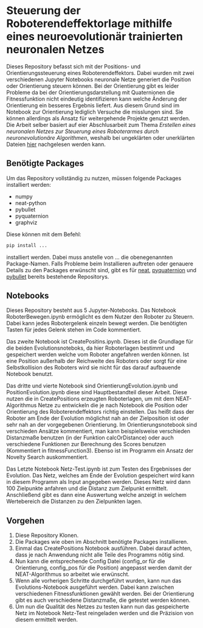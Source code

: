# Steuerung der Roboterendeffektorlage mithilfe eines neuroevolutionär trainierten neuronalen Netzes

Dieses Repository befasst sich mit der Positions- und Orientierungssteuerung eines Roboterendeffektors. Dabei wurden mit zwei verschiedenen Jupyter Notebooks neuronale Netze generiert die Position oder Orientierung steuern können. Bei der Orientierung gibt es leider Probleme da bei der Orientierungsdarstellung mit Quaternionen die Fitnessfunktion nicht eindeutig identifizieren kann welche Änderung der Orientierung ein besseres Ergebnis liefert. Aus diesem Grund sind im Notebook zur Orientierung lediglich Versuche die misslungen sind. Sie können allerdings als Ansatz für weitergehende Projekte genutzt werden. Die Arbeit selber basiert auf eier Abschlusarbeit zum Thema *Erstellen eines neuronalen Netzes zur Steuerung eines Roboterarmes durch neuronevolutionäre Algorithmen*, weshalb bei ungeklärten oder unerklärten Dateien [hier](https://github.com/PIX3LFLUX/NeuRobotics) nachgelesen werden kann.

## Benötigte Packages 

Um das Repository vollständig zu nutzen, müssen folgende Packages installiert werden:
+ numpy
+ neat-python
+ pybullet
+ pyquaternion
+ graphviz

Diese können mit dem Befehl: 

```sh 
pip install ...
``` 

installiert werden. Dabei muss anstelle von ... die obenegenannten Package-Namen. Falls Probleme beim Installieren auftreten oder genauere Details zu den Packages erwünscht sind, gibt es für [neat](https://github.com/CodeReclaimers/neat-python), [pyquaternion](https://github.com/KieranWynn/pyquaternion) und [pybullet](https://github.com/bulletphysics/bullet3) bereits bestehende Repositorys.

## Notebooks

Dieses Repository besteht aus 5 Jupyter-Notebooks. Das Notebook RoboterBewegen.ipynb ermöglicht es dem Nutzer den Roboter zu Steuern. Dabei kann jedes Robotergelenk einzeln bewegt werden. Die benötigten Tasten für jedes Gelenk stehen im Code kommentiert. 

Das zweite Notebook ist CreatePositins.ipynb. Dieses ist die Grundlage für die beiden Evolutionsnoteboks, da hier Roboterlagen bestimmt und gespeichert werden welche vom Roboter angefahren werden können. Ist eine Position außerhalb  der Reichweite des Roboters oder sorgt für eine Selbstkollision des Roboters wird sie nicht für das darauf aufbauende Notebook benutzt.

Das dritte und vierte Notebook sind OrientierungEvolution.ipynb und PositionEvolution.ipynb diese sind Hauptbestandteil dieser Arbeit. Diese nutzen die in CreatePositions erzeugten Roboterlagen, um mit dem NEAT-Algorithmus Netze zu entwickeln die je nach Notebook die Position oder Orientierung des Roboterendeffektors richtig einstellen. Das heißt dass der Roboter am Ende der Evolution möglichst nah an der Zielposition ist oder sehr nah an der vorgegebenen Orientierung. Im Orientierungsnotebook sind verschieden Ansätze kommentiert, man kann beispielsweise verschieden Distanzmaße benutzen (in der Funktion calcOrDistance) oder auch verschiedene Funktionen zur Berechnung des Scores benutzen (Kommentiert in fitnessFunction3). Ebenso ist im Programm ein Ansatz der Novelty Search auskommentiert. 

Das Letzte Notebook Netz-Test.ipynb ist zum Testen des Ergebnisses der Evolution. Das Netz, welches am Ende der Evolution gespeichert wird kann in diesem Programm als Input angegeben werden. Dieses Netz wird dann 100 Zielpunkte anfahren und die Distanz zum Zielpunkt ermittelt. Anschließend gibt es dann eine Auswertung welche anzeigt in welchem Wertebereich die Distanzen zu den Zielpunkten lagen.

## Vorgehen
1.	Diese Repository Klonen.
2.	Die Packages wie oben im Abschnitt benötigte Packages installieren.
3.	Einmal das CreatePositions Notebook ausführen. Dabei darauf achten, dass je nach Anwendung nicht alle Teile des Programms nötig sind.
4.	Nun kann die entsprechende Config Datei (config_or für die Orientierung, config_pos für die Position) angepasst werden damit der NEAT-Algorithmus so arbeitet wie erwünscht. 
5.	Wenn alle vorherigen Schritte durchgeführt wurden, kann nun das Evolutions-Notebook ausgeführt werden. Dabei kann zwischen verschiedenen Fitnessfunktionen gewählt werden. Bei der Orientierung gibt es auch verschiedene Distanzmaße, die getestet werden können.
7.	Um nun die Qualität des Netzes zu testen kann nun das gespeicherte Netz im Notebook Netz-Test reingeladen werden und die Präzision von diesem ermittelt werden.


